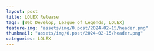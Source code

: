 ```yaml
---
layout: post
title: LOLEX Release
tags: [Web Develop, League of Legends, LOLEX]
feature-img: "assets/img/0.post/2024-02-15/header.png"
thumbnail: "assets/img/0.post/2024-02-15/header.png"
categories: LOLEX
---
```



